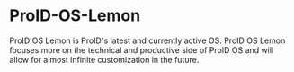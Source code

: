 # ProID-OS-Lemon
ProID OS Lemon is ProID's latest and currently active OS. ProID OS Lemon focuses more on the technical and productive side of ProID OS and will allow for almost infinite customization in the future.
